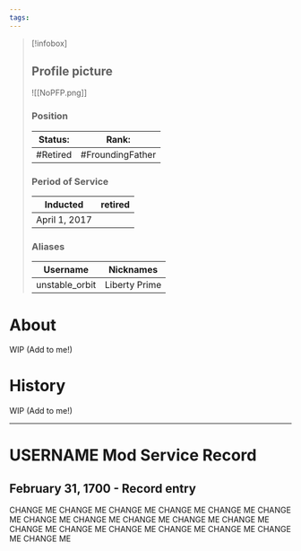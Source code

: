 ```yaml
---
tags:
---
```

> [!infobox]
> 
> ## Profile picture
> 
> ![[NoPFP.png]]
> 
> ### Position 
> | Status: | Rank:  |
> | --- |--- |
> | #Retired  | #FroundingFather  |
> ### Period of Service
> | Inducted | retired|
> | --- |--- |
> | April 1, 2017 |  |
>  ### Aliases 
> | Username | Nicknames |
> | --- |--- |
> | unstable_orbit | Liberty Prime |



# About
WIP (Add to me!)

# History
WIP (Add to me!)

---
#  USERNAME Mod Service Record

## February 31, 1700 - Record entry
CHANGE ME CHANGE ME CHANGE ME CHANGE ME CHANGE ME CHANGE ME CHANGE ME CHANGE ME CHANGE ME CHANGE ME CHANGE ME CHANGE ME CHANGE ME CHANGE ME CHANGE ME CHANGE ME CHANGE ME CHANGE ME 

